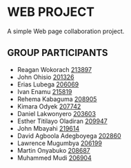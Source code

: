 # WEB PROJECT
A simple Web page collaboration project.

## GROUP PARTICIPANTS
- Reagan Wokorach [213897](wr213897@students.cavendish.ac.ug)
- John Ohisio [201326](oj201326@students.cavendish.ac.ug)
- Erias Lubega [206069](ll206069@students.cavendish.ac.ug)
- Ivan Enamu [215819](ei215819@students.cavendish.ac.ug)
- Rehema Kabaguma [208905](kr208905@students.cavendish.ac.ug)
- Kimara Odyek [207742](ok207742@students.cavendish.ac.ug)
- Daniel Lakwonyero [203603](ld203603@students.cavendish.ac.ug)
- Esther Titilayo Oladiran [209947](ot209947@students.cavendish.ac.ug)
- John Mbayahi [219614](mj219614@students.cavendish.ac.ug)
- David Agboola Adegboyega [202860](aa202860@students.cavendish.ac.ug)
- Lawrence Mugumbya [206199](ll206199@students.cavendish.ac.ug)
- Martin Onyabuko [208687](om208687@students.cavendish.ac.ug)
- Muhammed Mudi [206904](mb206904@students.cavendish.ac.ug)
